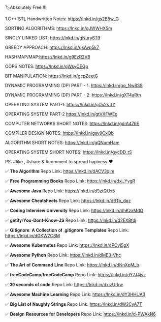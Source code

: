 🏷️Absolutely Free !!!

1.C++ STL Handwritten Notes: https://lnkd.in/gs2B5w_G

SORTING ALGORITHMS: https://lnkd.in/gJWWHX5m

SINGLY LINKED LIST: https://lnkd.in/gNury6T9

GREEDY APPROACH: https://lnkd.in/gsAvp5k7

HASHMAP/MAP:https://lnkd.in/g9EzR2V8

OOPS NOTES: https://lnkd.in/gWsyCEGp

BIT MANIPULATION: https://lnkd.in/gcpZeetG

DYNAMIC PROGRAMMING (DP) PART - 1: https://lnkd.in/gq_Nw8S8

DYNAMIC PROGRAMMING (DP) PART - 2: https://lnkd.in/gXT4aRtn

OPERATING SYSTEM PART-1: https://lnkd.in/gDx2sTtY

OPERATING SYSTEM PART-2 https://lnkd.in/gtVXFWEg

COMPUTER NETWORKS SHORT NOTES: https://lnkd.in/gdrA476E

COMPILER DESIGN NOTES: https://lnkd.in/gsy9CxQb

ALGORITHM SHORT NOTES: https://lnkd.in/gQNumHam

OPERATING SYSTEM SHORT NOTES: https://lnkd.in/gycDD_tS

PS: #like , #share & #comment to spread hapiness ❤️


✅ 𝐓𝐡𝐞 𝐀𝐥𝐠𝐨𝐫𝐢𝐭𝐡𝐦
Repo Link: https://lnkd.in/dACV3qim

✅ 𝐅𝐫𝐞𝐞 𝐏𝐫𝐨𝐠𝐫𝐚𝐦𝐦𝐢𝐧𝐠 𝐁𝐨𝐨𝐤𝐬
Repo Link: https://lnkd.in/dxj_YvgR

✅ 𝐀𝐰𝐞𝐬𝐨𝐦𝐞 𝐉𝐚𝐯𝐚
Repo Link: https://lnkd.in/d9ztQUx5

✅ 𝐀𝐰𝐞𝐬𝐨𝐦𝐞 𝐂𝐡𝐞𝐚𝐭𝐬𝐡𝐞𝐞𝐭𝐬
Repo Link: https://lnkd.in/dBTp_dqz

✅ 𝐂𝐨𝐝𝐢𝐧𝐠 𝐈𝐧𝐭𝐞𝐫𝐯𝐢𝐞𝐰 𝐔𝐧𝐢𝐯𝐞𝐫𝐬𝐢𝐭𝐲
Repo Link: https://lnkd.in/dhKzxMdQ

✅ 𝐠𝐞𝐭𝐢𝐟𝐲/𝐘𝐨𝐮-𝐃𝐨𝐧𝐭-𝐊𝐧𝐨𝐰-𝐉𝐒
Repo Link: https://lnkd.in/d2EXBfdj

✅ 𝐆𝐢𝐭𝐢𝐠𝐧𝐨𝐫𝐞: 𝐀 𝐂𝐨𝐥𝐥𝐞𝐜𝐭𝐢𝐨𝐧 𝐨𝐟 .𝐠𝐢𝐭𝐢𝐠𝐧𝐨𝐫𝐞 𝐓𝐞𝐦𝐩𝐥𝐚𝐭𝐞𝐬
Repo Link: https://lnkd.in/dGKW7C8M

✅ 𝐀𝐰𝐞𝐬𝐨𝐦𝐞 𝐊𝐮𝐛𝐞𝐫𝐧𝐞𝐭𝐞𝐬
Repo Link: https://lnkd.in/dPCvj5gX

✅ 𝐀𝐰𝐞𝐬𝐨𝐦𝐞 𝐏𝐲𝐭𝐡𝐨𝐧
Repo Link: https://lnkd.in/dME3-Vhc

✅ 𝐓𝐡𝐞 𝐀𝐫𝐭 𝐨𝐟 𝐂𝐨𝐦𝐦𝐚𝐧𝐝 𝐋𝐢𝐧𝐞
Repo Link: https://lnkd.in/dNnXpM_b

✅ 𝐟𝐫𝐞𝐞𝐂𝐨𝐝𝐞𝐂𝐚𝐦𝐩/𝐟𝐫𝐞𝐞𝐂𝐨𝐝𝐞𝐂𝐚𝐦𝐩
Repo Link: https://lnkd.in/dY7J4jsz

✅ 𝟑𝟎 𝐬𝐞𝐜𝐨𝐧𝐝𝐬 𝐨𝐟 𝐜𝐨𝐝𝐞
Repo Link: https://lnkd.in/dxizUrkw

✅ 𝐀𝐰𝐞𝐬𝐨𝐦𝐞 𝐌𝐚𝐜𝐡𝐢𝐧𝐞 𝐋𝐞𝐚𝐫𝐧𝐢𝐧𝐠
Repo Link: https://lnkd.in/dY3HHUA3

✅ 𝐁𝐢𝐠 𝐋𝐢𝐬𝐭 𝐨𝐟 𝐍𝐚𝐮𝐠𝐡𝐭𝐲 𝐒𝐭𝐫𝐢𝐧𝐠𝐬
Repo Link: https://lnkd.in/dW2CyA7T

✅ 𝐃𝐞𝐬𝐢𝐠𝐧 𝐑𝐞𝐬𝐨𝐮𝐫𝐜𝐞𝐬 𝐟𝐨𝐫 𝐃𝐞𝐯𝐞𝐥𝐨𝐩𝐞𝐫𝐬
Repo Link: https://lnkd.in/d-PWAkN6
